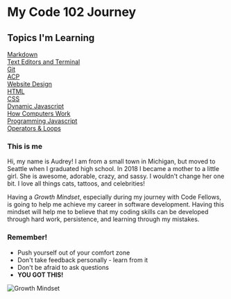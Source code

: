 # My Code 102 Journey    




## Topics I'm Learning
[Markdown](learning-markdown.md)  
[Text Editors and Terminal](learning-text-editors-terminal.md)   
[Git](learning-git.md)  
[ACP](acp.md)     
[Website Design](website-design.md)    
[HTML](html.md)   
[CSS](css.md)   
[Dynamic Javascript](dynamic-javascript.md)     
[How Computers Work](how-computers-work.md)    
[Programming Javascript](programming-javascript.md)   
[Operators & Loops](operators-loops.md)   


 




### This is me   

Hi, my name is Audrey! I am from a small town in Michigan, but moved to Seattle when I graduated high school.  In 2018 I became a mother to a little girl. She is awesome, adorable, crazy, and sassy. I wouldn't change her one bit.  I love all things cats, tattoos, and celebrities!

Having a *Growth Mindset*, especially during my journey with Code Fellows, is going to help me achieve my career in software development. Having this mindset will help me to believe that my coding skills can be developed through hard work, persistence, and learning through my mistakes. 


### Remember!
 - Push yourself out of your comfort zone
 - Don't take feedback personally - learn from it 
 - Don't be afraid to ask questions 
 - **YOU GOT THIS!**

![Growth Mindset](https://www.mvisd.com/cms/lib/TX02216263/Centricity/Domain/1042/brain-teasers-compressor.png)






